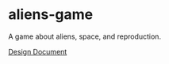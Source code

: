 # aliens-game
A game about aliens, space, and reproduction.

[Design Document](https://docs.google.com/document/d/1jIOHYTE1J_MhBmY08AAPYQEXSoX1ogd4R2zYzW5kfMA/edit?usp=sharing)
